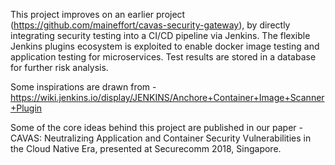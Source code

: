 This project improves on an earlier project (https://github.com/maineffort/cavas-security-gateway), by directly integrating security testing into a CI/CD pipeline via Jenkins.
The flexible Jenkins plugins ecosystem is exploited to enable docker image testing and application testing for microservices.
Test results are stored in a database for further risk analysis. 

Some inspirations are drawn from - https://wiki.jenkins.io/display/JENKINS/Anchore+Container+Image+Scanner+Plugin

Some of the core ideas behind this project are published in our paper - CAVAS: Neutralizing Application and Container Security Vulnerabilities in the Cloud Native Era, presented at Securecomm 2018, Singapore.

